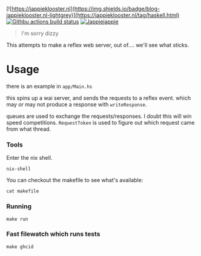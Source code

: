 [![https://jappieklooster.nl](https://img.shields.io/badge/blog-jappieklooster.nl-lightgrey)](https://jappieklooster.nl/tag/haskell.html)
[![Githbu actions build status](https://img.shields.io/github/workflow/status/jappeace/haskell-reflex-server-project/Test)](https://github.com/jappeace/reflex-server/actions)
[![Jappiejappie](https://img.shields.io/badge/discord-jappiejappie-black?logo=discord)](https://discord.gg/Hp4agqy)

> I'm sorry dizzy

This attempts to make a reflex web server, out of....
we'll see what sticks.

# Usage

there is an example in `app/Main.hs`

this spins up a wai server, and sends the 
requests to a reflex event.
which may or may not produce a response with
`writeResponse`.

queues are used to exchange the requests/responses.
I doubt this will win speed competitions.
`RequestToken` is used to figure out which request
came from what thread.

### Tools
Enter the nix shell.
```
nix-shell
```
You can checkout the makefile to see what's available:
```
cat makefile
```

### Running
```
make run
```

### Fast filewatch which runs tests
```
make ghcid
```
